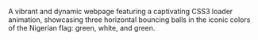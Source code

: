 A vibrant and dynamic webpage featuring a captivating CSS3 loader animation, showcasing three horizontal bouncing balls in the iconic colors of the Nigerian flag: green, white, and green.
